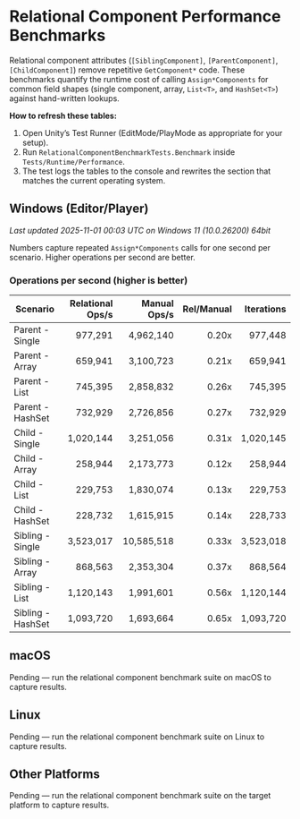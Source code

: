 # Relational Component Performance Benchmarks

Relational component attributes (`[SiblingComponent]`, `[ParentComponent]`, `[ChildComponent]`) remove repetitive `GetComponent*` code. These benchmarks quantify the runtime cost of calling `Assign*Components` for common field shapes (single component, array, `List<T>`, and `HashSet<T>`) against hand-written lookups.

**How to refresh these tables:**

1. Open Unity’s Test Runner (EditMode/PlayMode as appropriate for your setup).
2. Run `RelationalComponentBenchmarkTests.Benchmark` inside `Tests/Runtime/Performance`.
3. The test logs the tables to the console and rewrites the section that matches the current operating system.

## Windows (Editor/Player)

<!-- RELATIONAL_COMPONENTS_WINDOWS_START -->

_Last updated 2025-11-01 00:03 UTC on Windows 11 (10.0.26200) 64bit_

Numbers capture repeated `Assign*Components` calls for one second per scenario.
Higher operations per second are better.

### Operations per second (higher is better)

| Scenario          | Relational Ops/s | Manual Ops/s | Rel/Manual | Iterations |
| ----------------- | ---------------: | -----------: | ---------: | ---------: |
| Parent - Single   |          977,291 |    4,962,140 |      0.20x |    977,448 |
| Parent - Array    |          659,941 |    3,100,723 |      0.21x |    659,941 |
| Parent - List     |          745,395 |    2,858,832 |      0.26x |    745,395 |
| Parent - HashSet  |          732,929 |    2,726,856 |      0.27x |    732,929 |
| Child - Single    |        1,020,144 |    3,251,056 |      0.31x |  1,020,145 |
| Child - Array     |          258,944 |    2,173,773 |      0.12x |    258,944 |
| Child - List      |          229,753 |    1,830,074 |      0.13x |    229,753 |
| Child - HashSet   |          228,732 |    1,615,915 |      0.14x |    228,733 |
| Sibling - Single  |        3,523,017 |   10,585,518 |      0.33x |  3,523,018 |
| Sibling - Array   |          868,563 |    2,353,304 |      0.37x |    868,564 |
| Sibling - List    |        1,120,143 |    1,991,601 |      0.56x |  1,120,144 |
| Sibling - HashSet |        1,093,720 |    1,693,664 |      0.65x |  1,093,720 |

<!-- RELATIONAL_COMPONENTS_WINDOWS_END -->

## macOS

<!-- RELATIONAL_COMPONENTS_MACOS_START -->

Pending — run the relational component benchmark suite on macOS to capture results.

<!-- RELATIONAL_COMPONENTS_MACOS_END -->

## Linux

<!-- RELATIONAL_COMPONENTS_LINUX_START -->

Pending — run the relational component benchmark suite on Linux to capture results.

<!-- RELATIONAL_COMPONENTS_LINUX_END -->

## Other Platforms

<!-- RELATIONAL_COMPONENTS_OTHER_START -->

Pending — run the relational component benchmark suite on the target platform to capture results.

<!-- RELATIONAL_COMPONENTS_OTHER_END -->
